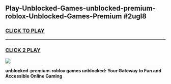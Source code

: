 
## Play-Unblocked-Games-unblocked-premium-roblox-Unblocked-Games-Premium #2ugl8
<h3>
<a href="https://premium.freeplayer.one?title=unblocked-premium-roblox&ref=12M">CLICK TO PLAY</a></h3>
<hr>

<h3>
<a href="https://premium.freeplayer.one?title=unblocked-premium-roblox&ref=12M">CLICK 2 PLAY</a>
  
</h3>

<a href="https://premium.freeplayer.one?title=unblocked-premium-roblox&ref=12M"><img src="https://clearcache.store/games.png"></a>


**unblocked-premium-roblox games unblocked: Your Gateway to Fun and Accessible Online Gaming**

